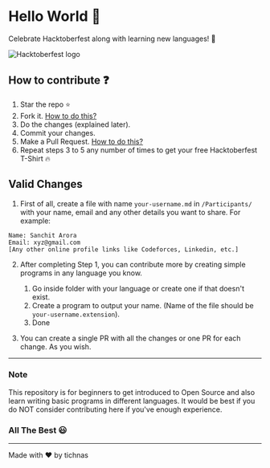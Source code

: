# Hello World :wave:

Celebrate Hacktoberfest along with learning new languages! :tada:

![Hacktoberfest logo](https://images.prismic.io/www-static/e6c04b47-bd9d-474a-9d25-ab143f47349e_Hacktoberfest2020.png)

## How to contribute :question:

1. Star the repo :star:
2. Fork it. [How to do this?](https://help.github.com/articles/fork-a-repo/)
3. Do the changes (explained later).
4. Commit your changes.
5. Make a Pull Request. [How to do this?](https://help.github.com/articles/creating-a-pull-request-from-a-fork/)
6. Repeat steps 3 to 5 any number of times to get your free Hacktoberfest T-Shirt :fire:

## Valid Changes

1. First of all, create a file with name `your-username.md` in `/Participants/` with your name, email and any other details you want to share. For example:

```
Name: Sanchit Arora
Email: xyz@gmail.com
[Any other online profile links like Codeforces, Linkedin, etc.]
```

2. After completing Step 1, you can contribute more by creating simple programs in any language you know.

   1. Go inside folder with your language or create one if that doesn't exist.
   2. Create a program to output your name. (Name of the file should be `your-username.extension`).
   3. Done

3. You can create a single PR with all the changes or one PR for each change. As you wish.

---

### Note

This repository is for beginners to get introduced to Open Source and also learn writing basic programs in different languages. It would be best if you do NOT consider contributing here if you've enough experience.

### All The Best :smiley:

---

Made with :heart: by tichnas
